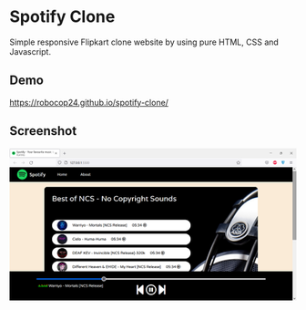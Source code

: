 
# Spotify Clone

Simple responsive Flipkart clone website by using pure HTML, CSS and Javascript.

## Demo

https://robocop24.github.io/spotify-clone/

## Screenshot
<img src="/img/screenshot.png">
